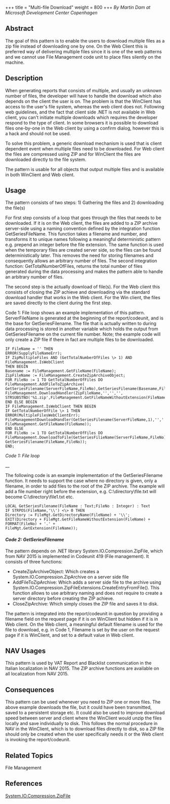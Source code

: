+++
title = "Multi-file Download"
weight = 800
+++
_By Martin Dam at Microsoft Development Center Copenhagen_

## Abstract

The goal of this pattern is to enable the users to download multiple files as a zip file instead of downloading one by one. On the Web Client this is preferred way of delivering multiple files since it is one of the web patterns and we cannot use File Management code unit to place files silently on the machine.

## Description

When generating reports that consists of multiple, and usually an unknown number of files, the developer will have to handle the download which also depends on the client the user is on. The problem is that the WinClient has access to the user's file system, whereas the web client does not. Following web guidelines, and the fact that client side .NET is not available in Web client, you can't initiate multiple downloads which requires the developer respond to the type of client. In some browsers it is possible to download files one-by-one in the Web client by using a confirm dialog, however this is a hack and should not be used.

To solve this problem, a generic download mechanism is used that is client dependent event when multiple files need to be downloaded. For Web client the files are compressed using ZIP and for WinClient the files are downloaded directly to the file system.

The pattern is usable for all objects that output multiple files and is available in both WinClient and Web client.

## Usage

The pattern consists of two steps: 1) Gathering the files and 2) downloading the file(s)

For first step consists of a loop that goes through the files that needs to be downloaded. If it is on the Web client, the files are added to a ZIP archive server-side using a naming convention defined by the integration function GetSeriesFileName. This function takes a filename and number, and transforms it to unique names following a meaningful deterministic pattern e.g. prepend an integer before the file extension. The same function is used when the temporary files are created server side, so the files can be found deterministically later. This removes the need for storing filenames and consequently allows an arbitrary number of files. The second integration function: GetTotalNumberOfFiles, returns the total number of files generated during the data processing and makes the pattern able to handle an arbitrary number of files.

The second step is the actually download of file(s). For the Web client this consists of closing the ZIP achieve and downloading via the standard download handler that works in the Web client. For the Win client, the files are saved directly to the client during the first step.

Code 1: File loop shows an example implementation of this pattern. ServerFileName is generated at the beginning of the report/codeunit, and is the base for GetSeriesFilename. The file that is actually written to during data processing is stored in another variable which holds the output from GetSeriesFilename on the current file number. Note; the example code will only create a ZIP file if there in fact are multiple files to be downloaded. 

    IF FileName = '' THEN
    ERROR(SupplyFileNameErr);
    IF ZipMultipleFiles AND (GetTotalNumberOfFiles \> 1) AND FileManagement.IsWebClient
    THEN BEGIN
    Basename := FileManagement.GetFileName(FileName);
    ZipFileName := FileManagement.CreateZipArchiveObject;
    FOR FileNo := 1 TO GetTotalNumberOfFiles DO
    FileManagement.AddFileToZipArchive(
    GetSeriesFilename(ServerFileName,FileNo),GetSeriesFilename(Basename,FileNo));
    FileManagement.DownloadHandler(ZipFileName,'','','',
    STRSUBSTNO('%1.zip',FileManagement.GetFileNameWithoutExtension(FileName)))
    END ELSE BEGIN
    IF FileManagement.IsWebClient THEN BEGIN
    IF GetTotalNumberOfFile \> 1 THEN
    ERROR(MultipleFilesWebClientErr);
    FileManagementDownloadHandler(GetSeriesFilename(ServerFileName,1),'','','',
    FileManagement.GetFileName(FileName));
    END ELSE
    FOR FileNo := 1 TO GetTotalNumberOfFiles DO
    FileManagement.DownloadToFile(GetSeriesFilieName(ServerFileName,FileNo),
    GetSeriesFilename(FileName,FileNo));
    END; 

_Code 1: File loop_

__

The following code is an example implementation of the GetSeriesFilename function. It needs to support the case where no directory is given, only a filename, in order to add files to the root of the ZIP archive. The example will add a file number right before the extension, e.g. C:\\directory\\file.txt will become C:\\directory\\file1.txt etc. 

    LOCAL GetSeriesFilename(FileName : Text;FileNo : Integer) : Text
    IF STRPOS(FileName,'\\') <\> 0 THEN
    Directory := FileMgt.GetDirectoryName(FileName) + '\\';
    EXIT(Directory + FileMgt.GetFileNameWithoutExtension(FileName) + FORMAT(FileNo) + '.' +   
    FileMgt.GetExtension(FileName));

#### _Code 2: GetSeriesFilename_

The pattern depends on .NET library System.IO.Compression.ZipFile, which from NAV 2015 is implemented in Codeunit 419 (File management). It consists of three functions:

* CreateZipArchiveObject: Which creates a System.IO.Compression.ZipArchive on a server side file
* AddFileToZipArchive: Which adds a server side file to the archive using System.IO.Compression.ZipFileExtensions.CreateEntryFromFile(). This function allows to use arbitrary naming and does not require to create a server directory before creating the ZIP achieve.
* CloseZipArchive: Which simply closes the ZIP file and saves it to disk.

The pattern is integrated into the report/codeunit in question by providing a filename field on the request page if it is on WinClient but hidden if it is in Web client. On the Web client, a meaningful default filename is used for the file to download, e.g. in Code 1, Filename is set by the user on the request page if it is WinClient, and set to a default value in Web client. 

## NAV Usages

This pattern is used by VAT Report and Blacklist communication in the Italian localization in NAV 2015\. The ZIP archive functions are available on all localization from NAV 2015\.

## Consequences

This pattern can be used whenever you need to ZIP one or more files. The above example downloads the file, but it could have been transmitted, saved to a persistent storage etc. It could also be used to improve download speed between server and client where the WinClient would unzip the files locally and save individually to disk. This follows the normal procedure in NAV in the WinClient, which is to download files directly to disk, so a ZIP file should only be created when the user specifically needs it or the Web client is invoking the report/codeunit.

## Related Topics

File Management 

## References

[System.IO.Compression.ZipFile][anchor0]



[anchor0]: http://msdn.microsoft.com/en-us/library/vstudio/system.io.compression.zipfile

